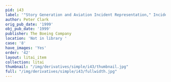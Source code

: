 ```yaml
---
pid: i43
label: '"Story Generation and Aviation Incident Representation," Incident Reports'
author: Peter Clark
orig_pub_date: '1999'
obj_pub_date: '1999'
publisher: The Boeing Company
location: 'Not in library '
case: '8'
have_images: 'Yes'
order: '42'
layout: litai_item
collection: litai
thumbnail: "/img/derivatives/simple/i43/thumbnail.jpg"
full: "/img/derivatives/simple/i43/fullwidth.jpg"
---
```

